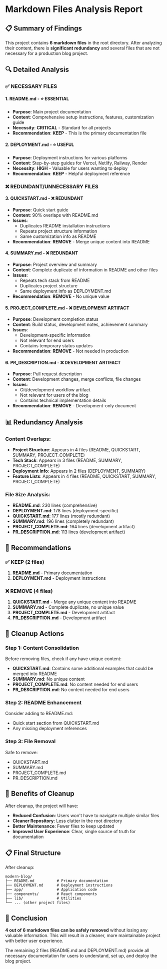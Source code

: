 # Markdown Files Analysis Report

## 📋 Summary of Findings

This project contains **6 markdown files** in the root directory. After analyzing their content, there is **significant redundancy** and several files that are not necessary for a production blog project.

## 🔍 Detailed Analysis

### ✅ **NECESSARY FILES**

#### 1. **README.md** - ⭐ ESSENTIAL
- **Purpose**: Main project documentation
- **Content**: Comprehensive setup instructions, features, customization guide
- **Necessity**: **CRITICAL** - Standard for all projects
- **Recommendation**: **KEEP** - This is the primary documentation file

#### 2. **DEPLOYMENT.md** - ⭐ USEFUL
- **Purpose**: Deployment instructions for various platforms
- **Content**: Step-by-step guides for Vercel, Netlify, Railway, Render
- **Necessity**: **HIGH** - Valuable for users wanting to deploy
- **Recommendation**: **KEEP** - Helpful deployment reference

### ❌ **REDUNDANT/UNNECESSARY FILES**

#### 3. **QUICKSTART.md** - ❌ REDUNDANT
- **Purpose**: Quick start guide
- **Content**: 90% overlaps with README.md
- **Issues**: 
  - Duplicates README installation instructions
  - Repeats project structure information
  - Same customization info as README
- **Recommendation**: **REMOVE** - Merge unique content into README

#### 4. **SUMMARY.md** - ❌ REDUNDANT
- **Purpose**: Project overview and summary
- **Content**: Complete duplicate of information in README and other files
- **Issues**:
  - Repeats tech stack from README
  - Duplicates project structure
  - Same deployment info as DEPLOYMENT.md
- **Recommendation**: **REMOVE** - No unique value

#### 5. **PROJECT_COMPLETE.md** - ❌ DEVELOPMENT ARTIFACT
- **Purpose**: Development completion status
- **Content**: Build status, development notes, achievement summary
- **Issues**:
  - Development-specific information
  - Not relevant for end users
  - Contains temporary status updates
- **Recommendation**: **REMOVE** - Not needed in production

#### 6. **PR_DESCRIPTION.md** - ❌ DEVELOPMENT ARTIFACT
- **Purpose**: Pull request description
- **Content**: Development changes, merge conflicts, file changes
- **Issues**:
  - Git/development workflow artifact
  - Not relevant for users of the blog
  - Contains technical implementation details
- **Recommendation**: **REMOVE** - Development-only document

## 📊 Redundancy Analysis

### Content Overlaps:
- **Project Structure**: Appears in 4 files (README, QUICKSTART, SUMMARY, PROJECT_COMPLETE)
- **Tech Stack**: Appears in 3 files (README, SUMMARY, PROJECT_COMPLETE)
- **Deployment Info**: Appears in 2 files (DEPLOYMENT, SUMMARY)
- **Feature Lists**: Appears in 4 files (README, QUICKSTART, SUMMARY, PROJECT_COMPLETE)

### File Size Analysis:
- **README.md**: 230 lines (comprehensive)
- **DEPLOYMENT.md**: 178 lines (deployment-specific)
- **QUICKSTART.md**: 177 lines (mostly redundant)
- **SUMMARY.md**: 196 lines (completely redundant)
- **PROJECT_COMPLETE.md**: 164 lines (development artifact)
- **PR_DESCRIPTION.md**: 113 lines (development artifact)

## 🎯 Recommendations

### ✅ **KEEP (2 files)**
1. **README.md** - Primary documentation
2. **DEPLOYMENT.md** - Deployment instructions

### ❌ **REMOVE (4 files)**
1. **QUICKSTART.md** - Merge any unique content into README
2. **SUMMARY.md** - Complete duplicate, no unique value
3. **PROJECT_COMPLETE.md** - Development artifact
4. **PR_DESCRIPTION.md** - Development artifact

## 🔧 Cleanup Actions

### Step 1: Content Consolidation
Before removing files, check if any have unique content:
- **QUICKSTART.md**: Contains some additional examples that could be merged into README
- **SUMMARY.md**: No unique content
- **PROJECT_COMPLETE.md**: No content needed for end users
- **PR_DESCRIPTION.md**: No content needed for end users

### Step 2: README Enhancement
Consider adding to README.md:
- Quick start section from QUICKSTART.md
- Any missing deployment references

### Step 3: File Removal
Safe to remove:
- QUICKSTART.md
- SUMMARY.md  
- PROJECT_COMPLETE.md
- PR_DESCRIPTION.md

## 🎉 Benefits of Cleanup

After cleanup, the project will have:
- **Reduced Confusion**: Users won't have to navigate multiple similar files
- **Cleaner Repository**: Less clutter in the root directory
- **Better Maintenance**: Fewer files to keep updated
- **Improved User Experience**: Clear, single source of truth for documentation

## 📋 Final Structure

After cleanup:
```
modern-blog/
├── README.md          # Primary documentation
├── DEPLOYMENT.md      # Deployment instructions
├── app/               # Application code
├── components/        # React components
├── lib/               # Utilities
└── ... (other project files)
```

## 🚀 Conclusion

**4 out of 6 markdown files can be safely removed** without losing any valuable information. This will result in a cleaner, more maintainable project with better user experience.

The remaining 2 files (README.md and DEPLOYMENT.md) provide all necessary documentation for users to understand, set up, and deploy the blog project.